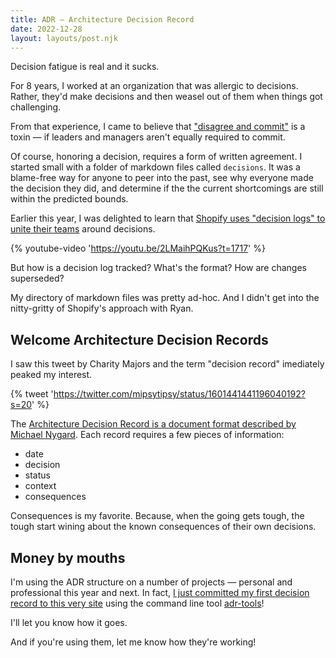 ```yaml
---
title: ADR — Architecture Decision Record
date: 2022-12-28
layout: layouts/post.njk
---
```


Decision fatigue is real and it sucks.

For 8 years, I worked at an organization that was allergic to decisions.
Rather, they'd make decisions and then weasel out of them when things got challenging.

From that experience, I came to believe that ["disagree and commit"](https://en.wikipedia.org/wiki/Disagree_and_commit) is a toxin — if leaders and managers aren't equally required to commit.

Of course, honoring a decision, requires a form of written agreement.
I started small with a folder of markdown files called `decisions`. It was a blame-free way for anyone to peer into the past, see why everyone made the decision they did, and determine if the the current shortcomings are still within the predicted bounds.

Earlier this year, I was delighted to learn that [Shopify uses "decision logs" to unite their teams](https://youtu.be/2LMaihPQKus?t=1717) around decisions.

{% youtube-video 'https://youtu.be/2LMaihPQKus?t=1717' %}

But how is a decision log tracked? What's the format? How are changes superseded?

My directory of markdown files was pretty ad-hoc.
And I didn't get into the nitty-gritty of Shopify's approach with Ryan.

## Welcome Architecture Decision Records

I saw this tweet by Charity Majors and the term "decision record" imediately peaked my interest.

{% tweet 'https://twitter.com/mipsytipsy/status/1601441441196040192?s=20' %}

The [Architecture Decision Record is a document format described by Michael Nygard](http://thinkrelevance.com/blog/2011/11/15/documenting-architecture-decisions). Each record requires a few pieces of information:

- date
- decision
- status
- context
- consequences

Consequences is my favorite. Because, when the going gets tough, the tough start wining about the known consequences of their own decisions.

## Money by mouths

I'm using the ADR structure on a number of projects — personal and professional this year and next.
In fact, [I just committed my first decision record to this very site](https://github.com/chantastic/sites/commit/50c28be923a19eea193f6273ee956b885a9e9f1a) using the command line tool [adr-tools](https://github.com/npryce/adr-tools)!

I'll let you know how it goes.

And if you're using them, let me know how they're working!

<!--
Some follow up:
- On the power of making a decision (most productive time at work coming from a mandate: "just use Rails")
- Doc on ADR tools
-->
